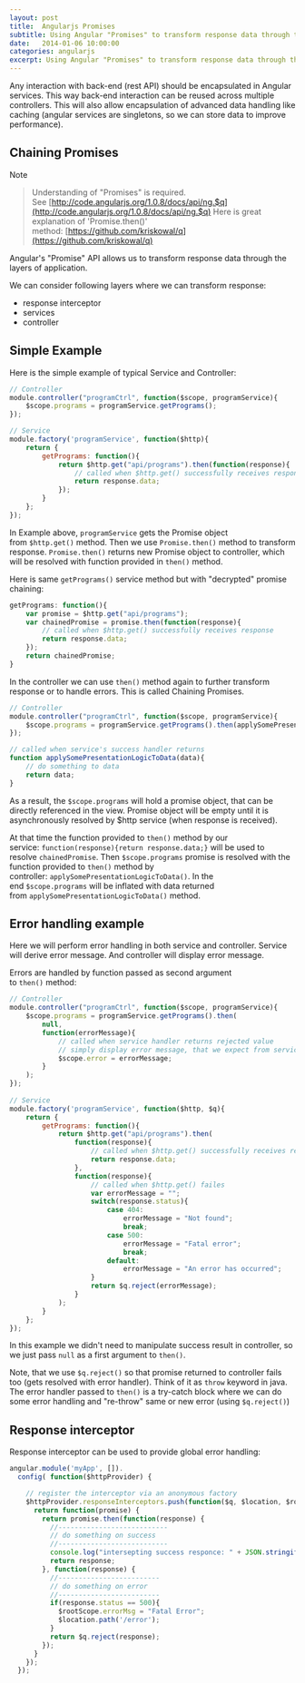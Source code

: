 ```yaml
---
layout: post
title:  Angularjs Promises
subtitle: Using Angular "Promises" to transform response data through the layers of application
date:   2014-01-06 10:00:00
categories: angularjs
excerpt: Using Angular "Promises" to transform response data through the layers of application
---
```


Any interaction with back-end (rest API) should be encapsulated in Angular services. This way back-end interaction can be reused across multiple controllers. 
This will also allow encapsulation of advanced data handling like caching (angular services are singletons, so we can store data to improve performance).

## Chaining Promises

Note
> Understanding of "Promises" is required. See [http://code.angularjs.org/1.0.8/docs/api/ng.$q](http://code.angularjs.org/1.0.8/docs/api/ng.$q)
> Here is great explanation of 'Promise.then()' method: [https://github.com/kriskowal/q](https://github.com/kriskowal/q)


Angular's "Promise" API allows us to transform response data through the layers of application.

We can consider following layers where we can transform response:

* response interceptor
* services
* controller

## Simple Example

Here is the simple example of typical Service and Controller:

```js
// Controller
module.controller("programCtrl", function($scope, programService){
    $scope.programs = programService.getPrograms();
});

// Service
module.factory('programService', function($http){
    return {
        getPrograms: function(){
            return $http.get("api/programs").then(function(response){
                // called when $http.get() successfully receives response
                return response.data;
            });
        }
    };
});
```

In Example above, `programService` gets the Promise object from `$http.get()` method. Then we use `Promise.then()` method to transform response.
`Promise.then()` returns new Promise object to controller, which will be resolved with function provided in `then()` method.

Here is same `getPrograms()` service method but with "decrypted" promise chaining:

```js
getPrograms: function(){
    var promise = $http.get("api/programs");
    var chainedPromise = promise.then(function(response){
        // called when $http.get() successfully receives response
        return response.data;
    });
    return chainedPromise;
}
```

In the controller we can use `then()` method again to further transform response or to handle errors. This is called Chaining Promises.

```js
// Controller
module.controller("programCtrl", function($scope, programService){
    $scope.programs = programService.getPrograms().then(applySomePresentationLogicToData);
});

// called when service's success handler returns
function applySomePresentationLogicToData(data){
    // do something to data
    return data;
}
```

As a result, the `$scope.programs` will hold a promise object, that can be directly referenced in the view. 
Promise object will be empty until it is asynchronously resolved by $http service (when response is received).

At that time the function provided to `then()` method by our service: `function(response){return response.data;}` will be used to resolve `chainedPromise`. 
Then `$scope.programs` promise is resolved with the function provided to `then()` method by controller: `applySomePresentationLogicToData()`. 
In the end `$scope.programs` will be inflated with data returned from `applySomePresentationLogicToData()` method.


## Error handling example

Here we will perform error handling in both service and controller. Service will derive error message. And controller will display error message.

Errors are handled by function passed as second argument to `then()` method:

```js
// Controller
module.controller("programCtrl", function($scope, programService){
    $scope.programs = programService.getPrograms().then(
        null, 
        function(errorMessage){
            // called when service handler returns rejected value
            // simply display error message, that we expect from service
            $scope.error = errorMessage;
        }
    );
});
 
// Service
module.factory('programService', function($http, $q){
    return {
        getPrograms: function(){
            return $http.get("api/programs").then(
                function(response){
                    // called when $http.get() successfully receives response
                    return response.data;
                },
                function(response){
                    // called when $http.get() failes
                    var errorMessage = "";
                    switch(response.status){
                        case 404:
                            errorMessage = "Not found";
                            break;
                        case 500:
                            errorMessage = "Fatal error";
                            break;
                        default:
                            errorMessage = "An error has occurred";
                    }
                    return $q.reject(errorMessage);
                }
            );
        }
    };
});
```

In this example we didn't need to manipulate success result in controller, so we just pass `null` as a first argument to `then()`.

Note, that we use `$q.reject()` so that promise returned to controller fails too (gets resolved with error handler). Think of it as `throw` keyword in java. 
The error handler passed to `then()` is a try-catch block where we can do some error handling and "re-throw" same or new error (using `$q.reject()`)

## Response interceptor 

Response interceptor can be used to provide global error handling:

```js
angular.module('myApp', []).
  config( function($httpProvider) {

    // register the interceptor via an anonymous factory
    $httpProvider.responseInterceptors.push(function($q, $location, $rootScope) {
      return function(promise) {
        return promise.then(function(response) {
          //---------------------------
          // do something on success
          //---------------------------
          console.log("intersepting success responce: " + JSON.stringify(response));
          return response;
        }, function(response) {
          //-------------------------
          // do something on error
          //-------------------------
          if(response.status == 500){
            $rootScope.errorMsg = "Fatal Error";
            $location.path('/error');
          }          
          return $q.reject(response);
        });
      }
    });    
  });
```